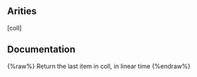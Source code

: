 ## Arities
[coll]

## Documentation
{%raw%}
Return the last item in coll, in linear time
{%endraw%}
